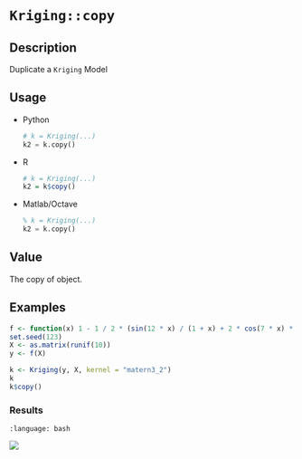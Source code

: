 # `Kriging::copy`


## Description

Duplicate a `Kriging` Model


## Usage

* Python
    ```python
    # k = Kriging(...)
    k2 = k.copy()
    ```
* R
    ```r
    # k = Kriging(...)
    k2 = k$copy()
    ```
* Matlab/Octave
    ```octave
    % k = Kriging(...)
    k2 = k.copy()
    ```


## Value

The copy of object.


## Examples

```r
f <- function(x) 1 - 1 / 2 * (sin(12 * x) / (1 + x) + 2 * cos(7 * x) * x^5 + 0.7)
set.seed(123)
X <- as.matrix(runif(10))
y <- f(X)

k <- Kriging(y, X, kernel = "matern3_2")
k
k$copy()
```

### Results
```{literalinclude} ../functions/examples/copy.Kriging.md.Rout
:language: bash
```
![](../functions/examples/copy.Kriging.md.png)


